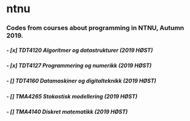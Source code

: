 # ntnu
### Codes from courses about programming in NTNU, Autumn 2019.

##### - [x] TDT4120 Algoritmer og datastrukturer (2019 HØST)

##### - [x] TDT4127 Programmering og numerikk (2019 HØST)

##### - [] TDT4160 Datamaskiner og digitalteknikk (2019 HØST)

##### - [] TMA4265 Stokastisk modellering (2019 HØST)

##### - [] TMA4140 Diskret matematikk (2019 HØST)


